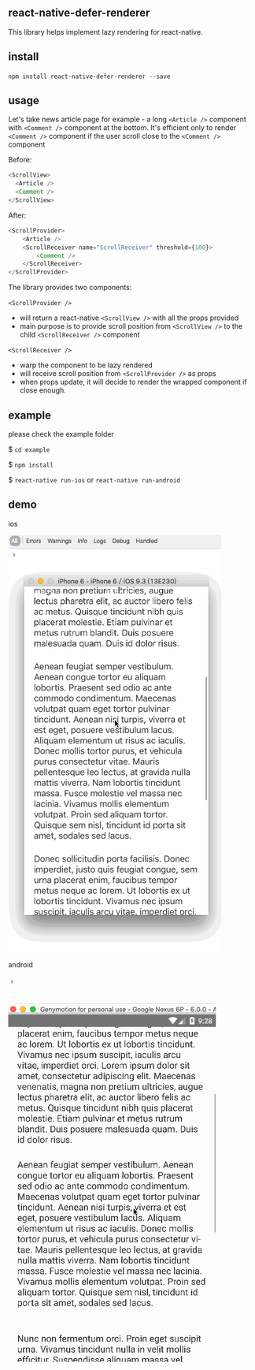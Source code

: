 
## react-native-defer-renderer

This library helps implement lazy rendering for react-native.

## install
`npm install react-native-defer-renderer --save`

## usage

Let's take news article page for example - a long `<Article />` component with `<Comment />` component at the bottom. It's efficient only to render `<Comment />` component if the user scroll close to the `<Comment />` component

Before:

```javascript
<ScrollView>
  <Article />
  <Comment />
</ScrollView>
```

After:
```javascript
<ScrollProvider>
	<Article />
	<ScrollReceiver name="ScrollReceiver" threshold={100}>
		<Comment />
	</ScrollReceiver>
</ScrollProvider>
```

The library provides two components:

`<ScrollProvider />` 
  - will return a react-native `<ScrollView />` with all the props provided
  - main purpose is to provide scroll position from `<ScrollView />` to the child `<ScrollReceiver />` component

`<ScrollReceiver />` 
  - warp the component to be lazy rendered
  - will receive scroll position from `<ScrollProvider />` as props
  - when props update, it will decide to render the wrapped component if close enough.

## example
please check the example folder

$ `cd example`

$ `npm install`

$ `react-native run-ios` or  `react-native run-android`

## demo

ios

<img width="433" height="847" src="https://raw.githubusercontent.com/chunghe/react-native-defer-renderer/master/example/example-ios.gif" />


android

<img width="422" height="784" src="https://raw.githubusercontent.com/chunghe/react-native-defer-renderer/master/example/example-android.gif" />

